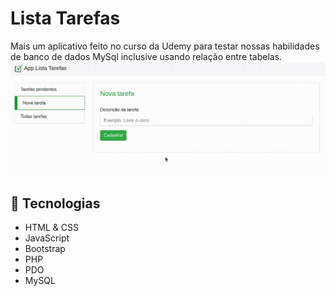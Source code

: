 # Lista Tarefas
Mais um aplicativo feito no curso da Udemy para testar nossas habilidades de banco de dados MySql inclusive usando relação entre tabelas. <br>
<img src="./listaTarefas.gif">

## 🚀 Tecnologias
* HTML & CSS
* JavaScript
* Bootstrap
* PHP
* PDO
* MySQL
